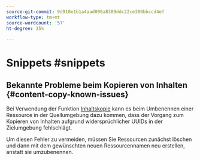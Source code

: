 ```yaml
---
source-git-commit: 9d910e1b1a4aad000a8389ddc22ce380bbccd4ef
workflow-type: tm+mt
source-wordcount: '57'
ht-degree: 35%

---
```

# Snippets #snippets

## Bekannte Probleme beim Kopieren von Inhalten {#content-copy-known-issues}

Bei Verwendung der Funktion [Inhaltskopie](/help/using/content-copy.md) kann es beim Umbenennen einer Ressource in der Quellumgebung dazu kommen, dass der Vorgang zum Kopieren von Inhalten aufgrund widersprüchlicher UUIDs in der Zielumgebung fehlschlägt.

Um diesen Fehler zu vermeiden, müssen Sie Ressourcen zunächst löschen und dann mit dem gewünschten neuen Ressourcennamen neu erstellen, anstatt sie umzubenennen.
